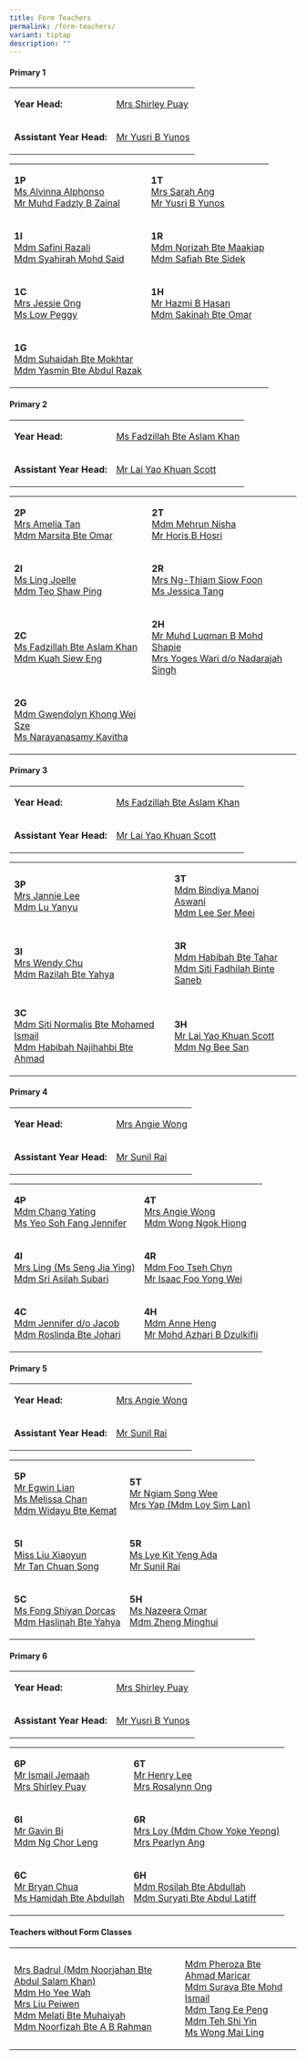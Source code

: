 ```yaml
---
title: Form Teachers
permalink: /form-teachers/
variant: tiptap
description: ""
---
```

<h4><strong>Primary 1</strong></h4>
<table style="minWidth: 50px">
<colgroup>
<col>
<col>
</colgroup>
<tbody>
<tr>
<td rowspan="1" colspan="1">
<p><strong>Year Head:</strong>
</p>
</td>
<td rowspan="1" colspan="1">
<p><a href="shirley.lee@gsps.edu.sg" rel="noopener nofollow" target="_blank">Mrs Shirley Puay</a>
</p>
</td>
</tr>
<tr>
<td rowspan="1" colspan="1">
<p><strong>Assistant Year Head:</strong>
</p>
</td>
<td rowspan="1" colspan="1">
<p><a href="yusri@gsps.edu.sg" rel="noopener nofollow" target="_blank">Mr Yusri B Yunos</a>
</p>
</td>
</tr>
</tbody>
</table>
<table style="minWidth: 50px">
<colgroup>
<col>
<col>
</colgroup>
<tbody>
<tr>
<td rowspan="1" colspan="1">
<p><strong>1P</strong>
<br><a href="alvinna@gsps.edu.sg" rel="noopener nofollow" target="_blank">Ms Alvinna Alphonso</a>
<br><a href="fadzly.zainal@gsps.edu.sg" rel="noopener nofollow" target="_blank">Mr Muhd Fadzly B Zainal</a>
</p>
<p></p>
</td>
<td rowspan="1" colspan="1">
<p><strong>1T</strong>
<br><a href="sarah.goh@gsps.edu.sg" rel="noopener nofollow" target="_blank">Mrs Sarah Ang</a>
<br><a href="yusri@gsps.edu.sg" rel="noopener nofollow" target="_blank">Mr Yusri B Yunos</a>
</p>
</td>
</tr>
<tr>
<td rowspan="1" colspan="1">
<p><strong>1I</strong>
<br><a href="safini.razali@gsps.edu.sg" rel="noopener nofollow" target="_blank">Mdm Safini Razali</a>
<br><a href="syahirah.ms@gsps.edu.sg" rel="noopener nofollow" target="_blank">Mdm Syahirah Mohd Said</a>
</p>
</td>
<td rowspan="1" colspan="1">
<p><strong>1R</strong>
<br><a href="norizah.maakiap@gsps.edu.sg" rel="noopener nofollow" target="_blank">Mdm Norizah Bte Maakiap</a>
<br><a href="safiah.sidek@gsps.edu.sg" rel="noopener nofollow" target="_blank">Mdm Safiah Bte Sidek</a>
</p>
</td>
</tr>
<tr>
<td rowspan="1" colspan="1">
<p><strong>1C</strong>
<br><a href="jessie.ho@gsps.edu.sg" rel="noopener nofollow" target="_blank">Mrs Jessie Ong</a>
<br><a href="peggy.low@gsps.edu.sg" rel="noopener nofollow" target="_blank">Ms Low Peggy</a>
</p>
</td>
<td rowspan="1" colspan="1">
<p><strong>1H</strong>
<br><a href="hazmi.hasan@gsps.edu.sg" rel="noopener nofollow" target="_blank">Mr Hazmi B Hasan</a>
<br><a href="sakinah.omar@gsps.edu.sg" rel="noopener nofollow" target="_blank">Mdm Sakinah Bte Omar</a>
</p>
</td>
</tr>
<tr>
<td rowspan="1" colspan="1">
<p><strong>1G</strong>
<br><a href="suhaidah.mokhtar@gsps.edu.sg" rel="noopener nofollow" target="_blank">Mdm Suhaidah Bte Mokhtar</a>
<br><a href="yasmin.abdul.razak@gsps.edu.sg" rel="noopener nofollow" target="_blank">Mdm Yasmin Bte Abdul Razak</a>
</p>
</td>
<td rowspan="1" colspan="1">
<p></p>
</td>
</tr>
</tbody>
</table>
<p></p>
<h4><strong>Primary 2</strong></h4>
<table style="minWidth: 50px">
<colgroup>
<col>
<col>
</colgroup>
<tbody>
<tr>
<td rowspan="1" colspan="1">
<p><strong>Year Head:</strong>
</p>
</td>
<td rowspan="1" colspan="1">
<p><a href="fadzillah.khan@gsps.edu.sg" rel="noopener nofollow" target="_blank">Ms Fadzillah Bte Aslam Khan</a>
</p>
</td>
</tr>
<tr>
<td rowspan="1" colspan="1">
<p><strong>Assistant Year Head:</strong>
</p>
</td>
<td rowspan="1" colspan="1">
<p><a href="scott.lai@gsps.edu.sg" rel="noopener nofollow" target="_blank">Mr Lai Yao Khuan Scott</a>
</p>
</td>
</tr>
</tbody>
</table>
<table style="minWidth: 50px">
<colgroup>
<col>
<col>
</colgroup>
<tbody>
<tr>
<td rowspan="1" colspan="1">
<p><strong>2P</strong>
<br><a href="amelia.tan@gsps.edu.sg" rel="noopener nofollow" target="_blank">Mrs Amelia Tan</a>
<br><a href="marsita.omar@gsps.edu.sg" rel="noopener nofollow" target="_blank">Mdm Marsita Bte Omar</a>
</p>
<p></p>
</td>
<td rowspan="1" colspan="1">
<p><strong>2T</strong>
<br><a href="mehrun.nisha@gsps.edu.sg" rel="noopener nofollow" target="_blank">Mdm Mehrun Nisha</a>
<br><a href="horis@gsps.edu.sg" rel="noopener nofollow" target="_blank">Mr Horis B Hosri</a>
</p>
</td>
</tr>
<tr>
<td rowspan="1" colspan="1">
<p><strong>2I</strong>
<br><a href="ling.joelle@gsps.edu.sg" rel="noopener nofollow" target="_blank">Ms Ling Joelle</a>
<br><a href="teo.shaw.ping@gsps.edu.sg" rel="noopener nofollow" target="_blank">Mdm Teo Shaw Ping</a>
</p>
</td>
<td rowspan="1" colspan="1">
<p><strong>2R</strong>
<br><a href="thiam.siow.foon@gsps.edu.sg" rel="noopener nofollow" target="_blank">Mrs Ng-Thiam Siow Foon</a>
<br><a href="jessica.tang@gsps.edu.sg" rel="noopener nofollow" target="_blank">Ms Jessica Tang</a>
</p>
</td>
</tr>
<tr>
<td rowspan="1" colspan="1">
<p><strong>2C</strong>
<br><a href="fadzillah.khan@gsps.edu.sg" rel="noopener nofollow" target="_blank">Ms Fadzillah Bte Aslam Khan</a>
<br><a href="kuah.siew.eng@gsps.edu.sg" rel="noopener nofollow" target="_blank">Mdm Kuah Siew Eng</a>
</p>
</td>
<td rowspan="1" colspan="1">
<p><strong>2H</strong>
<br><a href="muhammad.luqman.bms@gsps.edu.sg" rel="noopener nofollow" target="_blank">Mr Muhd Luqman B Mohd Shapie</a>
<br><a href="yoges.singh@gsps.edu.sg" rel="noopener nofollow" target="_blank">Mrs Yoges Wari d/o Nadarajah Singh</a>
</p>
</td>
</tr>
<tr>
<td rowspan="1" colspan="1">
<p><strong>2G</strong>
<br><a href="gwendolyn.faith.khong@gsps.edu.sg" rel="noopener nofollow" target="_blank">Mdm Gwendolyn Khong Wei Sze</a>
<br><a href="kavitha@gsps.edu.sg" rel="noopener nofollow" target="_blank">Ms Narayanasamy Kavitha</a>
</p>
</td>
<td rowspan="1" colspan="1">
<p></p>
</td>
</tr>
</tbody>
</table>
<p></p>
<h4><strong>Primary 3</strong></h4>
<table style="minWidth: 50px">
<colgroup>
<col>
<col>
</colgroup>
<tbody>
<tr>
<td rowspan="1" colspan="1">
<p><strong>Year Head:</strong>
</p>
</td>
<td rowspan="1" colspan="1">
<p><a href="fadzillah.khan@gsps.edu.sg" rel="noopener nofollow" target="_blank">Ms Fadzillah Bte Aslam Khan</a>
</p>
</td>
</tr>
<tr>
<td rowspan="1" colspan="1">
<p><strong>Assistant Year Head:</strong>
</p>
</td>
<td rowspan="1" colspan="1">
<p><a href="scott.lai@gsps.edu.sg" rel="noopener nofollow" target="_blank">Mr Lai Yao Khuan Scott</a>
</p>
</td>
</tr>
</tbody>
</table>
<table style="minWidth: 50px">
<colgroup>
<col>
<col>
</colgroup>
<tbody>
<tr>
<td rowspan="1" colspan="1">
<p><strong>3P</strong>
<br><a href="jannie.lee@gsps.edu.sg" rel="noopener nofollow" target="_blank">Mrs Jannie Lee</a>
<br><a href="lu.yanyu@gsps.edu.sg" rel="noopener nofollow" target="_blank">Mdm Lu Yanyu</a>
</p>
</td>
<td rowspan="1" colspan="1">
<p><strong>3T</strong>
<br><a href="bindiya.aswani@gsps.edu.sg" rel="noopener nofollow" target="_blank">Mdm Bindiya Manoj Aswani</a>
<br><a href="lee.ser.meei@gsps.edu.sg" rel="noopener nofollow" target="_blank">Mdm Lee Ser Meei</a>
</p>
</td>
</tr>
<tr>
<td rowspan="1" colspan="1">
<p><strong>3I</strong>
<br><a href="wendy.chu@gsps.edu.sg" rel="noopener nofollow" target="_blank">Mrs Wendy Chu</a>
<br><a href="razilah.yahya@gsps.edu.sg" rel="noopener nofollow" target="_blank">Mdm Razilah Bte Yahya</a>
</p>
</td>
<td rowspan="1" colspan="1">
<p><strong>3R</strong>
<br><a href="habibah.tahar@gsps.edu.sg" rel="noopener nofollow" target="_blank">Mdm Habibah Bte Tahar</a>
<br><a href="fadhilah.saneb@gsps.edu.sg" rel="noopener nofollow" target="_blank">Mdm Siti Fadhilah Binte Saneb</a>
</p>
</td>
</tr>
<tr>
<td rowspan="1" colspan="1">
<p><strong>3C</strong>
<br><a href="siti.normalis@gsps.edu.sg" rel="noopener nofollow" target="_blank">Mdm Siti Normalis Bte Mohamed Ismail</a>
<br><a href="habibah.ahmad@gsps.edu.sg" rel="noopener nofollow" target="_blank">Mdm Habibah Najihahbi Bte Ahmad</a>
</p>
</td>
<td rowspan="1" colspan="1">
<p><strong>3H</strong>
<br><a href="scott.lai@gsps.edu.sg" rel="noopener nofollow" target="_blank">Mr Lai Yao Khuan Scott</a>
<br><a href="ng.bee.san@gsps.edu.sg" rel="noopener nofollow" target="_blank">Mdm Ng Bee San</a>
</p>
</td>
</tr>
</tbody>
</table>
<p></p>
<h4><strong>Primary 4</strong></h4>
<table style="minWidth: 50px">
<colgroup>
<col>
<col>
</colgroup>
<tbody>
<tr>
<td rowspan="1" colspan="1">
<p><strong>Year Head:</strong>
</p>
</td>
<td rowspan="1" colspan="1">
<p><a href="angie.wong@gsps.edu.sg" rel="noopener nofollow" target="_blank">Mrs Angie Wong</a>
</p>
</td>
</tr>
<tr>
<td rowspan="1" colspan="1">
<p><strong>Assistant Year Head:</strong>
</p>
</td>
<td rowspan="1" colspan="1">
<p><a href="sunil.rai@gsps.edu.sg" rel="noopener nofollow" target="_blank">Mr Sunil Rai</a>
</p>
</td>
</tr>
</tbody>
</table>
<table style="minWidth: 50px">
<colgroup>
<col>
<col>
</colgroup>
<tbody>
<tr>
<td rowspan="1" colspan="1">
<p><strong>4P</strong>
<br><a href="chang.yating@gsps.edu.sg" rel="noopener nofollow" target="_blank">Mdm Chang Yating</a>
<br><a href="jennifer.yeo@gsps.edu.sg" rel="noopener nofollow" target="_blank">Ms Yeo Soh Fang Jennifer</a>
</p>
</td>
<td rowspan="1" colspan="1">
<p><strong>4T</strong>
<br><a href="angie.wong@gsps.edu.sg" rel="noopener nofollow" target="_blank">Mrs Angie Wong</a>
<br><a href="wong.ngok.hiong@gsps.edu.sg" rel="noopener nofollow" target="_blank">Mdm Wong Ngok Hiong</a>
</p>
</td>
</tr>
<tr>
<td rowspan="1" colspan="1">
<p><strong>4I</strong>
<br><a href="seng.jiaying@gsps.edu.sg" rel="noopener nofollow" target="_blank">Mrs Ling (Ms Seng Jia Ying)</a>
<br><a href="sri.asilah.subari@gsps.edu.sg" rel="noopener nofollow" target="_blank">Mdm Sri Asilah Subari</a>
</p>
</td>
<td rowspan="1" colspan="1">
<p><strong>4R</strong>
<br><a href="foo.tsehchyn@gsps.edu.sg" rel="noopener nofollow" target="_blank">Mdm Foo Tseh Chyn</a>
<br><a href="isaac.foo@gsps.edu.sg" rel="noopener nofollow" target="_blank">Mr Isaac Foo Yong Wei</a>
</p>
</td>
</tr>
<tr>
<td rowspan="1" colspan="1">
<p><strong>4C</strong>
<br><a href="jennifer.jacob@gsps.edu.sg" rel="noopener nofollow" target="_blank">Mdm Jennifer d/o Jacob</a>
<br><a href="roslinda.johari@gsps.edu.sg" rel="noopener nofollow" target="_blank">Mdm Roslinda Bte Johari</a>
</p>
</td>
<td rowspan="1" colspan="1">
<p><strong>4H</strong>
<br><a href="anne.heng@gsps.edu.sg" rel="noopener nofollow" target="_blank">Mdm Anne Heng</a>
<br><a href="md.azhari@gsps.edu.sg" rel="noopener nofollow" target="_blank">Mr Mohd Azhari B Dzulkifli</a>
</p>
</td>
</tr>
</tbody>
</table>
<p></p>
<h4><strong>Primary 5</strong></h4>
<table style="minWidth: 50px">
<colgroup>
<col>
<col>
</colgroup>
<tbody>
<tr>
<td rowspan="1" colspan="1">
<p><strong>Year Head:</strong>
</p>
</td>
<td rowspan="1" colspan="1">
<p><a href="angie.wong@gsps.edu.sg" rel="noopener nofollow" target="_blank">Mrs Angie Wong</a>
</p>
</td>
</tr>
<tr>
<td rowspan="1" colspan="1">
<p><strong>Assistant Year Head:</strong>
</p>
</td>
<td rowspan="1" colspan="1">
<p><a href="sunil.rai@gsps.edu.sg" rel="noopener nofollow" target="_blank">Mr Sunil Rai</a>
</p>
</td>
</tr>
</tbody>
</table>
<table style="minWidth: 50px">
<colgroup>
<col>
<col>
</colgroup>
<tbody>
<tr>
<td rowspan="1" colspan="1">
<p><strong>5P</strong>
<br><a href="egwin.lian@gsps.edu.sg" rel="noopener nofollow" target="_blank">Mr Egwin Lian</a>
<br><a href="melissa.chan@gsps.edu.sg" rel="noopener nofollow" target="_blank">Ms Melissa Chan</a>
<br><a href="widayu.kemat@gsps.edu.sg" rel="noopener nofollow" target="_blank">Mdm Widayu Bte Kemat</a>
</p>
</td>
<td rowspan="1" colspan="1">
<p><strong>5T</strong>
<br><a href="ngiam.song.wee@gsps.edu.sg" rel="noopener nofollow" target="_blank">Mr Ngiam Song Wee</a>
<br><a href="loy.sim.lan@gsps.edu.sg" rel="noopener nofollow" target="_blank">Mrs Yap (Mdm Loy Sim Lan)</a>
<br>
</p>
</td>
</tr>
<tr>
<td rowspan="1" colspan="1">
<p><strong>5I</strong>
<br><a href="liu.xiaoyun@gsps.edu.sg" rel="noopener nofollow" target="_blank">Miss Liu Xiaoyun</a>
<br><a href="tan.chuan.song@gsps.edu.sg" rel="noopener nofollow" target="_blank">Mr Tan Chuan Song</a>
</p>
</td>
<td rowspan="1" colspan="1">
<p><strong>5R</strong>
<br><a href="ada.lye@gsps.edu.sg" rel="noopener nofollow" target="_blank">Ms Lye Kit Yeng Ada</a>
<br><a href="sunil.rai@gsps.edu.sg" rel="noopener nofollow" target="_blank">Mr Sunil Rai</a>
</p>
</td>
</tr>
<tr>
<td rowspan="1" colspan="1">
<p><strong>5C</strong>
<br><a href="dorcas.fong@gsps.edu.sg" rel="noopener nofollow" target="_blank">Ms Fong Shiyan Dorcas</a>
<br><a href="haslinah.yahya@gsps.edu.sg" rel="noopener nofollow" target="_blank">Mdm Haslinah Bte Yahya</a>
</p>
</td>
<td rowspan="1" colspan="1">
<p><strong>5H</strong>
<br><a href="nazeera.omar@gsps.edu.sg" rel="noopener nofollow" target="_blank">Ms Nazeera Omar</a>
<br><a href="zheng.minghui@gsps.edu.sg" rel="noopener nofollow" target="_blank">Mdm Zheng Minghui</a>
</p>
</td>
</tr>
</tbody>
</table>
<p></p>
<h4><strong>Primary 6</strong></h4>
<table style="minWidth: 50px">
<colgroup>
<col>
<col>
</colgroup>
<tbody>
<tr>
<td rowspan="1" colspan="1">
<p><strong>Year Head:</strong>
</p>
</td>
<td rowspan="1" colspan="1">
<p><a href="shirley.lee@gsps.edu.sg" rel="noopener nofollow" target="_blank">Mrs Shirley Puay</a>
</p>
</td>
</tr>
<tr>
<td rowspan="1" colspan="1">
<p><strong>Assistant Year Head:</strong>
</p>
</td>
<td rowspan="1" colspan="1">
<p><a href="yusri@gsps.edu.sg" rel="noopener nofollow" target="_blank">Mr Yusri B Yunos</a>
</p>
</td>
</tr>
</tbody>
</table>
<table style="minWidth: 50px">
<colgroup>
<col>
<col>
</colgroup>
<tbody>
<tr>
<td rowspan="1" colspan="1">
<p><strong>6P</strong>
<br><a href="ismail.jemaah@gsps.edu.sg" rel="noopener nofollow" target="_blank">Mr Ismail Jemaah</a>
<br><a href="shirley.lee@gsps.edu.sg" rel="noopener nofollow" target="_blank">Mrs Shirley Puay</a>
</p>
</td>
<td rowspan="1" colspan="1">
<p><strong>6T</strong>
<br><a href="henry.lee@gsps.edu.sg" rel="noopener nofollow" target="_blank">Mr Henry Lee</a>
<br><a href="rosalynn.teo@gsps.edu.sg" rel="noopener nofollow" target="_blank">Mrs Rosalynn Ong</a>
</p>
</td>
</tr>
<tr>
<td rowspan="1" colspan="1">
<p><strong>6I</strong>
<br><a href="gavin.bi@gsps.edu.sg" rel="noopener nofollow" target="_blank">Mr Gavin Bi</a>
<br><a href="ng.chorleng@gsps.edu.sg" rel="noopener nofollow" target="_blank">Mdm Ng Chor Leng</a>
</p>
</td>
<td rowspan="1" colspan="1">
<p><strong>6R</strong>
<br><a href="chow.yoke.yeong@gsps.edu.sg" rel="noopener nofollow" target="_blank">Mrs Loy (Mdm Chow Yoke Yeong)</a>
<br><a href="pearlyn.ang@gsps.edu.sg" rel="noopener nofollow" target="_blank">Mrs Pearlyn Ang</a>
</p>
</td>
</tr>
<tr>
<td rowspan="1" colspan="1">
<p><strong>6C</strong>
<br><a href="bryan.chua@gsps.edu.sg" rel="noopener nofollow" target="_blank">Mr Bryan Chua</a>
<br><a href="hamidah.abdullah@gsps.edu.sg" rel="noopener nofollow" target="_blank"> Ms Hamidah Bte Abdullah</a>
</p>
</td>
<td rowspan="1" colspan="1">
<p><strong>6H</strong>
<br><a href="rosilah.abdullah@gsps.edu.sg" rel="noopener nofollow" target="_blank">Mdm Rosilah Bte Abdullah</a>
<br><a href="suryati.abdul.latiff@gsps.edu.sg" rel="noopener nofollow" target="_blank">Mdm Suryati Bte Abdul Latiff</a>
</p>
</td>
</tr>
</tbody>
</table>
<p></p>
<h4><strong>Teachers without Form Classes</strong></h4>
<table style="minWidth: 50px">
<colgroup>
<col>
<col>
</colgroup>
<tbody>
<tr>
<td rowspan="1" colspan="1">
<p><a href="noorjahan.ask@gsps.edu.sg" rel="noopener nofollow" target="_blank">Mrs Badrul (Mdm Noorjahan Bte Abdul Salam Khan)</a>
<br><a href="ho.yee.wah@gsps.edu.sg" rel="noopener nofollow" target="_blank">Mdm Ho Yee Wah</a>
<br><a href="huang.peiwen@gsps.edu.sg" rel="noopener nofollow" target="_blank">Mrs Liu Peiwen</a>
<br><a href="melati.muhaiyah@gsps.edu.sg" rel="noopener nofollow" target="_blank">Mdm Melati Bte Muhaiyah</a>
<br><a href="noorfizah.a.b.rahman@gsps.edu.sg" rel="noopener nofollow" target="_blank">Mdm Noorfizah Bte A B Rahman</a>
</p>
</td>
<td rowspan="1" colspan="1">
<p><a href="pheroza.maricar@gsps.edu.sg" rel="noopener nofollow" target="_blank">Mdm Pheroza Bte Ahmad Maricar</a>
<br><a href="suraya.mohamed.ismail@gsps.edu.sg" rel="noopener nofollow" target="_blank">Mdm Suraya Bte Mohd Ismail</a>
<br><a href="tang.ee.peng@gsps.edu.sg" rel="noopener nofollow" target="_blank">Mdm Tang Ee Peng</a>
<br><a href="teh.shiyin@gsps.edu.sg" rel="noopener nofollow" target="_blank">Mdm Teh Shi Yin</a>
<br><a href="wong.mai.ling@gsps.edu.sg" rel="noopener nofollow" target="_blank">Ms Wong Mai Ling</a>
</p>
</td>
</tr>
</tbody>
</table>
<p></p>
<p></p>
<p></p>